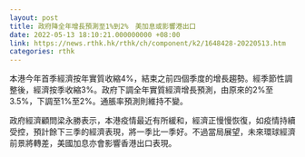 ```yaml
---
layout: post
title: 政府降全年增長預測至1%到2%　美加息或影響港出口
date: 2022-05-13 18:10:21.000000000 +08:00
link: https://news.rthk.hk/rthk/ch/component/k2/1648428-20220513.htm
categories: rthk
---
```


本港今年首季經濟按年實質收縮4%，結束之前四個季度的增長趨勢。經季節性調整後，經濟按季收縮3%。政府下調全年實質經濟增長預測，由原來的2%至3.5%，下調至1%至2%。通脹率預測則維持不變。

政府經濟顧問梁永勝表示，本港疫情最近有所緩和，經濟正慢慢恢復，如疫情持續受控，預計餘下三季的經濟表現，將一季比一季好。不過當局展望，未來環球經濟前景將轉差，美國加息亦會影響香港出口表現。

